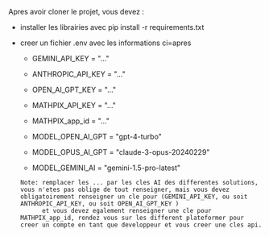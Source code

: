 Apres avoir cloner le projet, vous devez :
- installer les librairies avec pip install -r requirements.txt
- creer un fichier .env avec les informations ci=apres
    *  GEMINI_API_KEY = "..."
    *  ANTHROPIC_API_KEY = "..."
    *  OPEN_AI_GPT_KEY = "..."
    *  MATHPIX_API_KEY = "..."
    *  MATHPIX_app_id = "..."

    *  MODEL_OPEN_AI_GPT = "gpt-4-turbo"
    *  MODEL_OPUS_AI_GPT = "claude-3-opus-20240229"
    *  MODEL_GEMINI_AI = "gemini-1.5-pro-latest"
 
      Note: remplacer les ... par les cles AI des differentes solutions, vous n'etes pas oblige de tout renseigner, mais vous devez obligatoirement renseigner un cle pour (GEMINI_API_KEY, ou soit ANTHROPIC_API_KEY, ou soit OPEN_AI_GPT_KEY )
            et vous devez egalement renseigner une cle pour MATHPIX_app_id, rendez vous sur les different plateformer pour creer un compte en tant que developpeur et vous creer une cles api.
